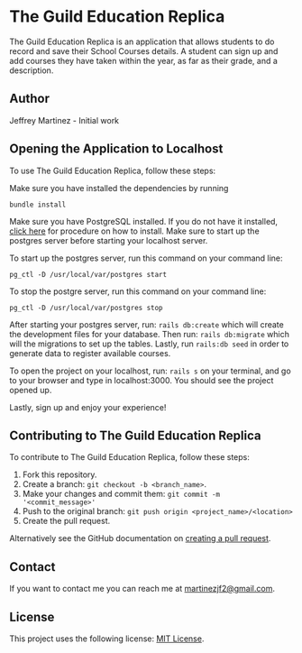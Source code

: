 # The Guild Education Replica

<!--- These are examples. See https://shields.io for others or to customize this set of shields. You might want to include dependencies, project status and licence info here --->

The Guild Education Replica is an application that allows students to do record and save their School Courses details. A student can sign up and add courses they have taken within the year, as far as their grade, and a description.

## Author

Jeffrey Martinez - Initial work

## Opening the Application to Localhost

To use The Guild Education Replica, follow these steps:

Make sure you have installed the dependencies by running

`bundle install`

Make sure you have PostgreSQL installed. If you do not have it installed, [click here](https://www.robinwieruch.de/postgres-sql-macos-setup) for procedure on how to install. Make sure to start up the postgres server before starting your localhost server.

To start up the postgres server, run this command on your command line:

`pg_ctl -D /usr/local/var/postgres start`

To stop the postgre server, run this command on your command line:

`pg_ctl -D /usr/local/var/postgres stop`

After starting your postgres server, run: `rails db:create` which will create the development files for your database. Then run: `rails db:migrate` which will the migrations to set up the tables. Lastly, run `rails:db seed` in order to generate data to register available courses.

To open the project on your localhost, run: `rails s` on your terminal, and go to your browser and type in localhost:3000. You should see the project opened up.

Lastly, sign up and enjoy your experience!

## Contributing to The Guild Education Replica

<!--- If your README is long or you have some specific process or steps you want contributors to follow, consider creating a separate CONTRIBUTING.md file--->

To contribute to The Guild Education Replica, follow these steps:

1. Fork this repository.
2. Create a branch: `git checkout -b <branch_name>`.
3. Make your changes and commit them: `git commit -m '<commit_message>'`
4. Push to the original branch: `git push origin <project_name>/<location>`
5. Create the pull request.

Alternatively see the GitHub documentation on [creating a pull request](https://help.github.com/en/github/collaborating-with-issues-and-pull-requests/creating-a-pull-request).

## Contact

If you want to contact me you can reach me at <martinezjf2@gmail.com>.

## License

<!--- If you're not sure which open license to use see https://choosealicense.com/--->

This project uses the following license: [MIT License](LICENSE.txt).
